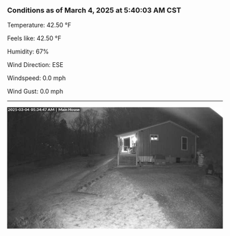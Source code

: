 ### Conditions as of March 4, 2025 at 5:40:03 AM CST 

Temperature: 42.50 &deg;F

Feels like: 42.50 &deg;F

Humidity: 67%

Wind Direction: ESE

Windspeed: 0.0 mph

Wind Gust: 0.0 mph

---

<img src="./images/latest.jpeg"/>

